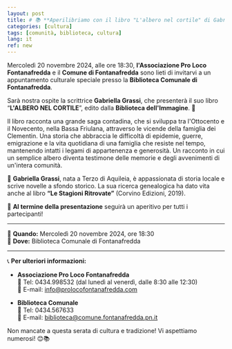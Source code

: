 ```yaml
---
layout: post
title: # 📚 **Aperilibriamo con il libro "L'albero nel cortile" di Gabriella Grassi** 🌳
categories: [cultura]
tags: [comunità, biblioteca, cultura]
lang: it
ref: new
---
```



Mercoledì 20 novembre 2024, alle ore 18:30, **l'Associazione Pro Loco Fontanafredda** e il **Comune di Fontanafredda** sono lieti di invitarvi a un appuntamento culturale speciale presso la **Biblioteca Comunale di Fontanafredda**.

Sarà nostra ospite la scrittrice **Gabriella Grassi**, che presenterà il suo libro “**L'ALBERO NEL CORTILE**”, edito dalla **Biblioteca dell'Immagine**. 🌿

Il libro racconta una grande saga contadina, che si sviluppa tra l'Ottocento e il Novecento, nella Bassa Friulana, attraverso le vicende della famiglia dei Clementin. Una storia che abbraccia le difficoltà di epidemie, guerre, emigrazione e la vita quotidiana di una famiglia che resiste nel tempo, mantenendo intatti i legami di appartenenza e generosità. Un racconto in cui un semplice albero diventa testimone delle memorie e degli avvenimenti di un'intera comunità.

📖 **Gabriella Grassi**, nata a Terzo di Aquileia, è appassionata di storia locale e scrive novelle a sfondo storico. La sua ricerca genealogica ha dato vita anche al libro **“Le Stagioni Ritrovate”** (Corvino Edizioni, 2019).

🍹 **Al termine della presentazione** seguirà un aperitivo per tutti i partecipanti!

---

📅 **Quando:** Mercoledì 20 novembre 2024, ore 18:30  
📍 **Dove:** Biblioteca Comunale di Fontanafredda

---

📞 **Per ulteriori informazioni:**

- **Associazione Pro Loco Fontanafredda**  
  📱 Tel: 0434.998532 (dal lunedì al venerdì, dalle 8:30 alle 12:30)  
  📧 E-mail: info@prolocofontanafredda.com

- **Biblioteca Comunale**  
  📱 Tel: 0434.567633  
  📧 E-mail: biblioteca@comune.fontanafredda.pn.it

Non mancate a questa serata di cultura e tradizione! Vi aspettiamo numerosi! 😊📚
